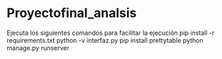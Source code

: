 # Proyectofinal_analsis

Ejecuta los siguientes comandos para facilitar la ejecución
pip install -r requirements.txt
python -v interfaz.py
pip install prettytable
python manage.py runserver